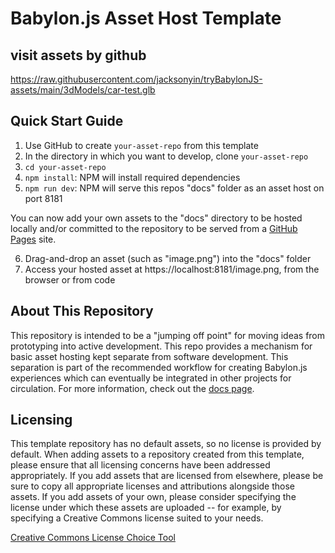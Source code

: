 # Babylon.js Asset Host Template

## visit assets by github
https://raw.githubusercontent.com/jacksonyin/tryBabylonJS-assets/main/3dModels/car-test.glb

## Quick Start Guide

1. Use GitHub to create `your-asset-repo` from this template
2. In the directory in which you want to develop, clone `your-asset-repo`
3. `cd your-asset-repo`
4. `npm install`: NPM will install required dependencies
5. `npm run dev`: NPM will serve this repos "docs" folder as an asset host on port 8181

You can now add your own assets to the "docs" directory to be hosted 
locally and/or committed to the repository to be served from a 
[GitHub Pages](https://guides.github.com/features/pages/) site.

6. Drag-and-drop an asset (such as "image.png") into the "docs" folder
7. Access your hosted asset at https://localhost:8181/image.png, from the browser or from code

## About This Repository

This repository is intended to be a "jumping off point" for moving
ideas from prototyping into active development. This repo provides a 
mechanism for basic asset hosting kept separate from software development.
This separation is part of the recommended workflow for creating Babylon.js
experiences which can eventually be integrated in other projects for 
circulation. For more information, check out the
[docs page](https://TODO-make-a-docs-page-for-this).

## Licensing

This template repository has no default assets, so no license is provided
by default. When adding assets to a repository created from this template,
please ensure that all licensing concerns have been addressed 
appropriately. If you add assets that are licensed from elsewhere, please
be sure to copy all appropriate licenses and attributions 
alongside those assets. If you add assets of your own, please consider
specifying the license under which these assets are uploaded -- for 
example, by specifying a Creative Commons license suited to your needs.

[Creative Commons License Choice Tool](https://creativecommons.org/choose/)
